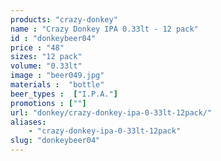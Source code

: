 ```yaml
---
products: "crazy-donkey"
name : "Crazy Donkey IPA 0.33lt - 12 pack"
id : "donkeybeer04"
price : "48"
sizes: "12 pack"
volume: "0.33lt"
image : "beer049.jpg"
materials :  "bottle"
beer_types :  ["I.P.A."]
promotions : [""]
url: "donkey/crazy-donkey-ipa-0-33lt-12pack/"
aliases: 
    - "crazy-donkey-ipa-0-33lt-12pack"
slug: "donkeybeer04"
---
```

